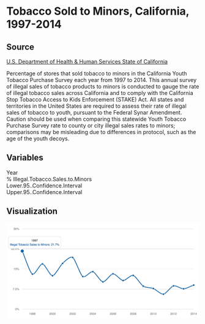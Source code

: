 # Tobacco Sold to Minors, California, 1997-2014

## Source
[U.S. Department of Health & Human Services State of California](https://catalog.data.gov/dataset/tobacco-sold-to-minors-california-1997-2014-d1901)

Percentage of stores that sold tobacco to minors in the California Youth Tobacco Purchase Survey each year from 1997 to 2014. This annual survey of illegal sales of tobacco products to minors is conducted to gauge the rate of illegal tobacco sales across California and to comply with the California Stop Tobacco Access to Kids Enforcement (STAKE) Act. All states and territories in the United States are required to assess their rate of illegal sales of tobacco to youth, pursuant to the Federal Synar Amendment. Caution should be used when comparing this statewide Youth Tobacco Purchase Survey rate to county or city illegal sales rates to minors; comparisons may be misleading due to differences in protocol, such as the age of the youth decoys.

## Variables
Year  
% Illegal.Tobacco.Sales.to.Minors  
Lower.95..Confidence.Interval    
Upper.95..Confidence.Interval  

## Visualization
![Percentage of stores that sold tobacco to minors](https://raw.githubusercontent.com/gpspake/mis7190-group-project/master/scripts/Tobacco_Sold_to_Minors__California__1997-2014/percentage_stores_by_year_plot.png)

